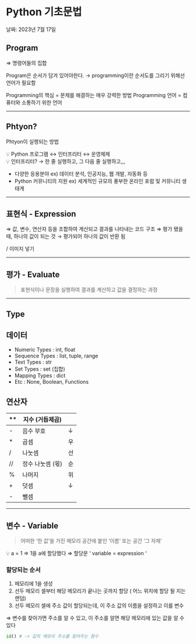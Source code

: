 # Python 기초문법

날짜: 2023년 7월 17일

## Program
⇒ 명령어들의 집합

Program은 순서가 담겨 있어야한다.
→ programming이란 순서도를 그리기 위해선 언어가 필요함

Programming의 핵심 = 문제를 해결하는 매우 강력한 방법
Programming 언어 = 컴퓨터와 소통하기 위한 언어

---

## Phtyon?

Phtyon이 실행되는 방법

<aside>
💡 Python 프로그램   ↔   인터프리터   ↔   운영체제

</aside>

<aside>
💡 인터프리터?
→ 한 줄 실행하고, 그 다음 줄 실행하고,,,

</aside>

- 다양한 응용분야
ex) 데이터 분석, 인공지능, 웹 개발, 자동화 등
- Python 커뮤니티의 지원
ex) 세계적인 규모의 풍부한 온라인 포럼 및 커뮤니티 생태계

---

## 표현식 - Expression

⇒ 값, 변수, 연산자 등을 조합하여 계산되고 결과를 나타내는 코드 구조
⇒ 평가 됐을 때, 하나의 값이 되는 것 → 평가되어 하나의 값이 반환 됨

/ 이미지 넣기

---

## 평가 - Evaluate

> 표현식이나 문장을 실행하여 결과를 계산하고 값을 결정하는 과정
> 

---

## Type

## 데이터

- Numeric Types : int, float
- Sequence Types : list, tuple, range
- Text Types : str
- Set Types : set (집합)
- Mapping Types : dict
- Etc : None, Boolean, Functions

## 연산자

| ** | 지수 (거듭제곱) |  |
| --- | --- | --- |
| - | 음수 부호 | ↓ |
| * | 곱셈 | 우 |
| / | 나눗셈 | 선 |
| // | 정수 나눗셈 (몫) | 순 |
| % | 나머지 | 위 |
| + | 덧셈 | ↓ |
| - | 뺄셈 |  |

---

## 변수 - Variable

> 어떠한 ‘한 값’을 가진 메모리 공간에 붙인 ‘이름’ 또는 공간 ‘그 자체’
> 

<aside>
💡 a = 1 ⇒ 1을 a에 할당했다 ⇒ 할당문 ‘ variable = expression ‘

</aside>

### 할당되는 순서

1. 메모리에 1을 생성
2. 선두 메모리 셀부터 해당 메모리가 끝나는 곳까지 할당 ( 어느 위치에 할당 될 지는 랜덤)
3. 선두 메모리 셀에 주소 값이 할당되는데, 이 주소 값의 이름을 설정하고 이를 변수

⇒ 변수를 찾아가면 주소를 알 수 있고, 이 주소를 알면 해당 메모리에 있는 값을 알 수 있다

```python
id() # -> 값의 메모리 주소를 알려주는 함수
```